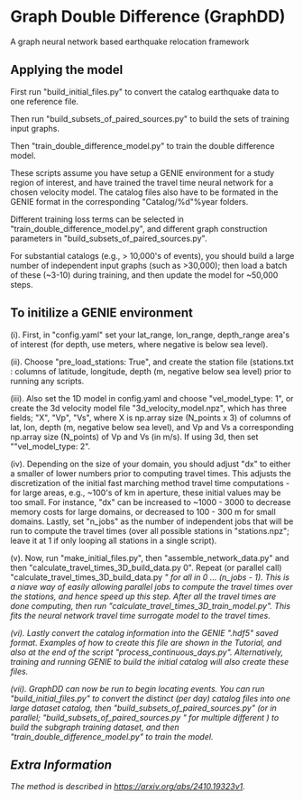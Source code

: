 # Graph Double Difference (GraphDD)

A graph neural network based earthquake relocation framework

## Applying the model

First run "build_initial_files.py" to convert the catalog earthquake data to one reference file.

Then run "build_subsets_of_paired_sources.py" to build the sets of training input graphs.

Then "train_double_difference_model.py" to train the double difference model.

These scripts assume you have setup a GENIE environment for a study region of interest, and have trained the travel time neural network for a chosen velocity model. The catalog files also have to be formated in the GENIE format in the corresponding "Catalog/%d"%year folders.

Different training loss terms can be selected in "train_double_difference_model.py", and different graph construction parameters in "build_subsets_of_paired_sources.py".

For substantial catalogs (e.g., > 10,000's of events), you should build a large number of independent input graphs (such as >30,000); then load a batch of these (~3-10) during training, and then update the model for ~50,000 steps.

## To initilize a GENIE environment

(i). First, in "config.yaml" set your lat_range, lon_range, depth_range area's of interest (for depth, use meters, where negative is below sea level).

(ii). Choose "pre_load_stations: True", and create the station file (stations.txt : columns of latitude, longitude, depth (m, negative below sea level) prior to running any scripts.

(iii). Also set the 1D model in config.yaml and choose "vel_model_type: 1", or create the 3d velocity model file "3d_velocity_model.npz", which has three fields; "X", "Vp", "Vs", where X is np.array size (N_points x 3) of columns of lat, lon, depth (m, negative below sea level), and Vp and Vs a corresponding np.array size (N_points) of Vp and Vs (in m/s). If using 3d, then set ""vel_model_type: 2".

(iv). Depending on the size of your domain, you should adjust "dx" to either a smaller of lower numbers prior to computing travel times. This adjusts the discretization of the initial fast marching method travel time computations - for large areas, e.g., ~100's of km in aperture, these initial values may be too small. For instance, "dx" can be increased to ~1000 - 3000 to decrease memory costs for large domains, or decreased to 100 - 300 m for small domains. Lastly, set "n_jobs" as the number of independent jobs that will be run to compute the travel times (over all possible stations in "stations.npz"; leave it at 1 if only looping all stations in a single script).

(v). Now, run "make_initial_files.py", then "assemble_network_data.py" and then "calculate_travel_times_3D_build_data.py 0". Repeat (or parallel call) "calculate_travel_times_3D_build_data.py <i>" for all <i> in 0 ... (n_jobs - 1). This is a niave way of easily allowing parallel jobs to compute the travel times over the stations, and hence speed up this step. After all the travel times are done computing, then run "calculate_travel_times_3D_train_model.py". This fits the neural network travel time surrogate model to the travel times.

(vi). Lastly convert the catalog information into the GENIE ".hdf5" saved format. Examples of how to create this file are shown in the Tutorial, and also at the end of the script "process_continuous_days.py". Alternatively, training and running GENIE to build the initial catalog will also create these files.

(vii). GraphDD can now be run to begin locating events. You can run "build_initial_files.py" to convert the distinct (per day) catalog files into one large dataset catalog, then "build_subsets_of_paired_sources.py" (or in parallel; "build_subsets_of_paired_sources.py <i>" for multiple different <i>) to build the subgraph training dataset, and then "train_double_difference_model.py" to train the model.

## Extra Information

The method is described in https://arxiv.org/abs/2410.19323v1.
